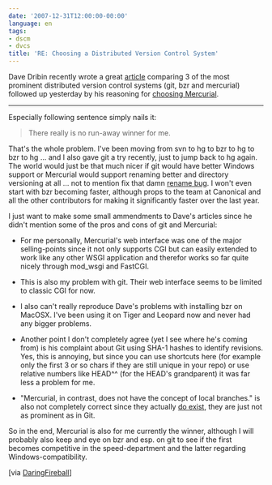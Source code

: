 ```yaml
---
date: '2007-12-31T12:00:00-00:00'
language: en
tags:
- dscm
- dvcs
title: 'RE: Choosing a Distributed Version Control System'
---
```



Dave Dribin recently wrote a great [article](http://www.dribin.org/dave/blog/archives/2007/12/28/dvcs/) comparing 3 of the most prominent
distributed version control systems (git, bzr and mercurial) followed up 
yesterday by his reasoning for [choosing Mercurial](http://www.dribin.org/dave/blog/archives/2007/12/30/why_mercurial/).



-------------------------------

Especially following sentence simply nails it:

> There really is no run-away winner for me. 

That's the whole problem. I've been moving from svn to hg to bzr to hg to bzr 
to hg ... and I also gave git a try recently, just to jump back to hg again.
The world would just be that much nicer if git would have better Windows
support or Mercurial would support renaming better and directory 
versioning at all ... not to mention fix that damn [rename bug](http://www.selenic.com/mercurial/bts/issue883). I won't even
start with bzr becoming faster, although props to the team at Canonical 
and all the other contributors for making it significantly faster over the 
last year. 

I just want to make some small ammendments to Dave's articles since he didn't
mention some of the pros and cons of git and Mercurial:

*   For me personally, Mercurial's web interface was one of the major 
    selling-points since it not only supports CGI but can easily extended
    to work like any other WSGI application and therefor works so far
    quite nicely through mod_wsgi and FastCGI.
    
*   This is also my problem with git. Their web interface seems to be 
    limited to classic CGI for now.
    
*   I also can't really reproduce Dave's problems with installing bzr 
    on MacOSX. I've been using it on Tiger and Leopard now and never had
    any bigger problems. 
    
*   Another point I don't completely agree (yet I see where he's coming from)
    is his complaint about Git using SHA-1 hashes to identify revisions. 
    Yes, this is annoying, but since you can use shortcuts here (for example
    only the first 3 or so chars if they are still unique in your repo)
    or use relative numbers like HEAD^^ (for the HEAD's grandparent)
    it was far less a problem for me.
    
*   "Mercurial, in contrast, does not have the concept of local branches." is
    also not completely correct since they actually [do exist](http://hgbook.red-bean.com/hgbookch8.html#x12-1650008.5), 
    they are just not as prominent as in Git.
    
So in the end, Mercurial is also for me currently the winner, although I 
will probably also keep and eye on bzr and esp. on git to see if the first
becomes competitive in the speed-department and the latter regarding
Windows-compatibility. 

[via [DaringFireball](http://daringfireball.net/linked/2007/december#sun-30-dribin)]